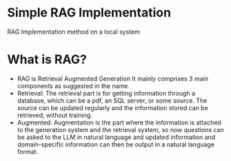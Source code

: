 # Simple RAG Implementation
RAG Implementation method on a local system

# What is RAG?
* RAG is Retrieval Augmented Generation
It mainly comprises 3 main components as suggested in the name.
* Retrieval: The retrieval part is for getting information through a database, which can be a pdf, an SQL server, or some source. The source can be updated regularly and the information stored can be retrieved, without training.
* Augmented: Augmentation is the part where the information is attached to the generation system and the retrieval system, so now questions can be asked to the LLM in natural language and updated information and domain-specific information can then be output in a natural language format.
